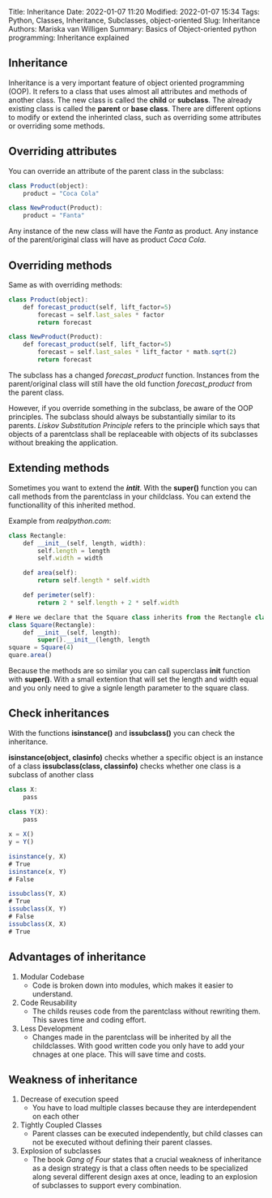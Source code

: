 Title: Inheritance
Date: 2022-01-07 11:20
Modified: 2022-01-07 15:34
Tags: Python, Classes, Inheritance, Subclasses, object-oriented
Slug: Inheritance
Authors: Mariska van Willigen
Summary: Basics of Object-oriented python programming: Inheritance explained

## Inheritance
Inheritance is a very important feature of object oriented programming (OOP). It refers to a class that uses almost all attributes and methods of another class. The new class is called the **child** or **subclass**. The already existing class is called the **parent** or **base class**. 
There are different options to modify or extend the inherinted class, such as overriding some attributes or overriding some methods.

## Overriding attributes
You can override an attribute of the parent class in the subclass:
``` js
class Product(object):
    product = "Coca Cola"

class NewProduct(Product):
    product = "Fanta"
```
Any instance of the new class will have the *Fanta* as product. Any instance of the parent/original class will have as product *Coca Cola*.

## Overriding methods
Same as with overriding methods:
``` js
class Product(object):
    def forecast_product(self, lift_factor=5)
        forecast = self.last_sales * factor
        return forecast

class NewProduct(Product):
    def forecast_product(self, lift_factor=5)
        forecast = self.last_sales * lift_factor * math.sqrt(2)
        return forecast

```
The subclass has a changed *forecast_product* function. Instances from the parent/original class will still have the old function *forecast_product* from the parent class.

However, if you override something in the subclass, be aware of the OOP principles. The subclass should always be substantially similar to its parents. *Liskov Substitution Principle* refers to the principle which says that objects of a parentclass shall be replaceable with objects of its subclasses without breaking the application.

## Extending methods
Sometimes you want to extend the *__intit__*. With the **super()** function you can call methods from the parentclass in your childclass. You can extend the functionallity of this inherited method. 

Example from *realpython.com*:
``` js
class Rectangle:
    def __init__(self, length, width):
        self.length = length
        self.width = width

    def area(self):
        return self.length * self.width

    def perimeter(self):
        return 2 * self.length + 2 * self.width

# Here we declare that the Square class inherits from the Rectangle class
class Square(Rectangle):
    def __init__(self, length):
        super().__init__(length, length
square = Square(4)
quare.area()        
``` 
Because the methods are so similar you can call superclass **__init__** function with **super()**. With a small extention that will set the length and width equal and you only need to give a signle length parameter to the square class.

## Check inheritances
With the functions **isinstance()** and **issubclass()** you can check the inheritance.

**isinstance(object, clasinfo)** checks whether a specific object is an instance of a class
**issubclass(class, classinfo)** checks whether one class is a subclass of another class

``` js
class X:
    pass
     
class Y(X):
    pass

x = X()
y = Y()  

isinstance(y, X)
# True
isinstance(x, Y)
# False

issubclass(Y, X)
# True
issubclass(X, Y)
# False
issubclass(X, X)
# True
```
## Advantages of inheritance
1.  Modular Codebase
    - Code is broken down into modules, which makes it easier to understand. 
2.  Code Reusability
    - The childs reuses code from the parentclass without rewriting them. This saves time and coding effort.
3. Less Development
    - Changes made in the parentclass will be inherited by all the childclasses. With good written code you only have to add your chnages at one place. This will save time and costs.

## Weakness of inheritance
1. Decrease of execution speed
    - You have to load multiple classes because they are interdependent on each other
2. Tightly Coupled Classes
    - Parent classes can be executed independently, but child classes can not be executed without defining their parent classes.
3. Explosion of subclasses
    - The book *Gang of Four* states that a crucial weakness of inheritance as a design strategy is that a class often needs to be specialized along several different design axes at once, leading to an explosion of subclasses to support every combination.
